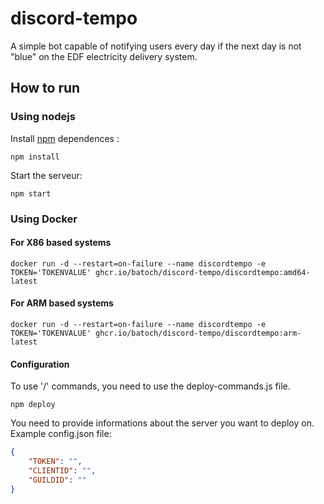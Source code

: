 # discord-tempo

A simple bot capable of notifying users every day if the next day is not "blue" on the EDF electricity delivery system.

## How to run

### Using nodejs

Install [npm](https://docs.npmjs.com/getting-started/what-is-npm) dependences :

```shell
npm install
```

Start the serveur:

```shell
npm start
```

### Using Docker

#### For X86 based systems

```shell
docker run -d --restart=on-failure --name discordtempo -e TOKEN='TOKENVALUE' ghcr.io/batoch/discord-tempo/discordtempo:amd64-latest
```

#### For ARM based systems

```shell
docker run -d --restart=on-failure --name discordtempo -e TOKEN='TOKENVALUE' ghcr.io/batoch/discord-tempo/discordtempo:arm-latest
```

#### Configuration

To use '/' commands, you need to use the deploy-commands.js file.

```shell
npm deploy
```

You need to provide informations about the server you want to deploy on.
Example config.json file:

```json
{
    "TOKEN": "",
    "CLIENTID": "",
    "GUILDID": ""
}
```
